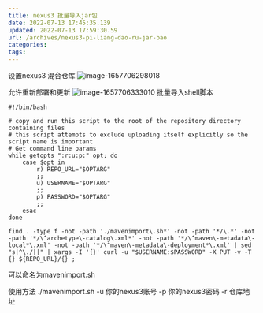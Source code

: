 ```yaml
---
title: nexus3 批量导入jar包
date: 2022-07-13 17:45:35.139
updated: 2022-07-13 17:59:30.59
url: /archives/nexus3-pi-liang-dao-ru-jar-bao
categories: 
tags: 
---
```


设置nexus3 混合仓库
![image-1657706298018](/upload/2022/07/image-1657706298018.png)

允许重新部署和更新
![image-1657706333010](/upload/2022/07/image-1657706333010.png)
批量导入shell脚本
```
#!/bin/bash
 
# copy and run this script to the root of the repository directory containing files
# this script attempts to exclude uploading itself explicitly so the script name is important
# Get command line params
while getopts ":r:u:p:" opt; do
	case $opt in
		r) REPO_URL="$OPTARG"
		;;
		u) USERNAME="$OPTARG"
		;;
		p) PASSWORD="$OPTARG"
		;;
	esac
done
 
find . -type f -not -path './mavenimport\.sh*' -not -path '*/\.*' -not -path '*/\^archetype\-catalog\.xml*' -not -path '*/\^maven\-metadata\-local*\.xml' -not -path '*/\^maven\-metadata\-deployment*\.xml' | sed "s|^\./||" | xargs -I '{}' curl -u "$USERNAME:$PASSWORD" -X PUT -v -T {} ${REPO_URL}/{} ;
```

可以命名为mavenimport.sh 

使用方法
./mavenimport.sh  -u 你的nexus3账号 -p 你的nexus3密码 -r  仓库地址